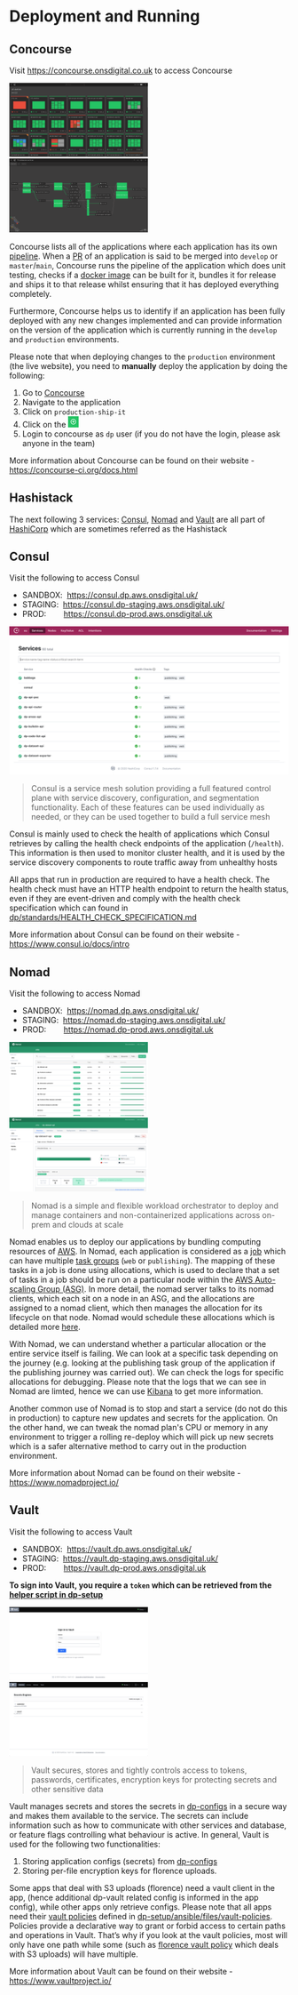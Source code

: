 Deployment and Running
===========================

## Concourse

Visit <https://concourse.onsdigital.co.uk> to access Concourse

[<img src="images/concourse-home.png" title="Concourse Homepage" alt="concourse ons" width=49.7% height=49.7%/>][concourse-ons] [<img src="images/concourse-pipeline.png" title="Concourse Pipeline" alt="concourse pipeline" width=49.7% height=49.7%/>][concourse-ons]

Concourse lists all of the applications where each application has its own [pipeline][concourse-pipeline].
When a [PR][git-pr] of an application is said to be merged into `develop` or `master`/`main`, Concourse runs the pipeline of the application which does unit testing, checks if a [docker image][docker-image] can be built for it, bundles it for release and ships it to that release whilst ensuring that it has deployed everything completely.

Furthermore, Concourse helps us to identify if an application has been fully deployed with any new changes implemented and can provide information on the version of the application which is currently running in the `develop` and `production` environments.

Please note that when deploying changes to the `production` environment (the live website), you need to **manually** deploy the application by doing the following:

1. Go to [Concourse][concourse-ons]
2. Navigate to the application
3. Click on `production-ship-it`
4. <div>Click on the <img src="images/concourse-build.png" title="Concourse Build" width=4% height=4%></div>
5. Login to concourse as `dp` user (if you do not have the login, please ask anyone in the team)

More information about Concourse can be found on their website - <https://concourse-ci.org/docs.html>

## Hashistack

The next following 3 services: [Consul](#consul), [Nomad](#nomad) and [Vault](#vault) are all part of [HashiCorp][hashicorp-home] which are sometimes referred as the Hashistack

## Consul

Visit the following to access Consul

- SANDBOX:&nbsp;&nbsp;<https://consul.dp.aws.onsdigital.uk/>
- STAGING:&nbsp;&nbsp;<https://consul.dp-staging.aws.onsdigital.uk/>
- PROD:&nbsp;&nbsp;&nbsp;&nbsp;&nbsp;&nbsp;&nbsp;&nbsp;<https://consul.dp-prod.aws.onsdigital.uk>

[<img src="images/consul-dev-services.png" alt="consul develop home" title="Consul Develop Home"/>][consul-dev-services]

> Consul is a service mesh solution providing a full featured control plane with service discovery, configuration, and segmentation functionality. Each of these features can be used individually as needed, or they can be used together to build a full service mesh

Consul is mainly used to check the health of applications which Consul retrieves by calling the health check endpoints of the application (`/health`). This information is then used to monitor cluster health, and it is used by the service discovery components to route traffic away from unhealthy hosts

All apps that run in production are required to have a health check. The health check must have an HTTP health endpoint to return the health status, even if they are event-driven and comply with the health check specification which can found in [dp/standards/HEALTH_CHECK_SPECIFICATION.md][health-check-spec]

More information about Consul can be found on their website - <https://www.consul.io/docs/intro>

## Nomad

Visit the following to access Nomad

- SANDBOX:&nbsp;&nbsp;<https://nomad.dp.aws.onsdigital.uk/>
- STAGING:&nbsp;&nbsp;<https://nomad.dp-staging.aws.onsdigital.uk/>
- PROD:&nbsp;&nbsp;&nbsp;&nbsp;&nbsp;&nbsp;&nbsp;&nbsp;<https://nomad.dp-prod.aws.onsdigital.uk>

[<img src="images/nomad-dev-home.png" title="Nomad Develop Home" width=49.7% height=49.7%/>][nomad-dev-home] [<img src="images/nomad-dev-job.png" title="Nomad Develop Job Page" width=49.7% height=49.7%/>][nomad-dev-home]

> Nomad is a simple and flexible workload orchestrator to deploy and manage containers and non-containerized applications across on-prem and clouds at scale

Nomad enables us to deploy our applications by bundling computing resources of [AWS][aws]. In Nomad, each application is considered as a [job][nomad-job] which can have multiple [task groups][nomad-task-group] (`web` or `publishing`). The mapping of these tasks in a job is done using allocations, which is used to declare that a set of tasks in a job should be run on a particular node within the [AWS Auto-scaling Group (ASG)][asg]. In more detail, the nomad server talks to its nomad clients, which each sit on a node in an ASG, and the allocations are assigned to a nomad client, which then manages the allocation for its lifecycle on that node. Nomad would schedule these allocations which is detailed more [here][nomad-scheduling].

With Nomad, we can understand whether a particular allocation or the entire service itself is failing. We can look at a specific task depending on the journey (e.g. looking at the publishing task group of the application if the publishing journey was carried out). We can check the logs for specific allocations for debugging. Please note that the logs that we can see in Nomad are limted, hence we can use [Kibana](MONITORING_AND_ALERTING.md#kibana) to get more information.

Another common use of Nomad is to stop and start a service (do not do this in production) to capture new updates and secrets for the application. On the other hand, we can tweak the nomad plan's CPU or memory in any environment to trigger a rolling re-deploy which will pick up new secrets which is a safer alternative method to carry out in the production environment.

More information about Nomad can be found on their website - <https://www.nomadproject.io/>

## Vault

Visit the following to access Vault

- SANDBOX:&nbsp;&nbsp;<https://vault.dp.aws.onsdigital.uk/>
- STAGING:&nbsp;&nbsp;<https://vault.dp-staging.aws.onsdigital.uk/>
- PROD:&nbsp;&nbsp;&nbsp;&nbsp;&nbsp;&nbsp;&nbsp;&nbsp;<https://vault.dp-prod.aws.onsdigital.uk>

**To sign into Vault, you require a `token` which can be retrieved from the [helper script in dp-setup][helper-script-dp-setup]**

[<img src="images/vault-dev-login.png" title="Vault Develop Login" width=49.7% height=49.7%/>][vault-develop] [<img src="images/vault-dev-home.png" title="Vault Develop Home" width=49.7% height=49.7%/>][vault-develop]

> Vault secures, stores and tightly controls access to tokens, passwords, certificates, encryption keys for protecting secrets and other sensitive data

Vault manages secrets and stores the secrets in [dp-configs][dp-configs-secrets] in a secure way and makes them available to the service. The secrets can include information such as how to communicate with other services and database, or feature flags controlling what behaviour is active. In general, Vault is used for the following two functionalities:

1. Storing application configs (secrets) from [dp-configs][dp-configs-secrets]
2. Storing per-file encryption keys for florence uploads.

Some apps that deal with S3 uploads (florence) need a vault client in the app, (hence additional dp-vault related config is informed in the app config), while other apps only retrieve configs. Please note that all apps need their [vault policies][vault-policy] defined in [dp-setup/ansible/files/vault-policies][dp-setup-vault-policies]. Policies provide a declarative way to grant or forbid access to certain paths and operations in Vault. That’s why if you look at the vault policies, most will only have one path while some (such as [florence vault policy][florence-vault-policy] which deals with S3 uploads) will have multiple.

More information about Vault can be found on their website - <https://www.vaultproject.io/>

[//]: # (Reference Links and Images)
[asg]: <https://docs.aws.amazon.com/autoscaling/ec2/userguide/AutoScalingGroup.html>
[aws]: <https://aws.amazon.com/>
[concourse-ons]: <https://concourse.dp-ci.aws.onsdigital.uk>
[concourse-pipeline]: <https://concourse-ci.org/pipelines.html#pipelines>
[consul-dev-services]: <https://consul.dp.aws.onsdigital.uk/ui/eu/services>
[docker-image]: <https://jfrog.com/knowledge-base/a-beginners-guide-to-understanding-and-building-docker-images/>
[dp-configs-secrets]: <https://github.com/ONSdigital/dp-configs/tree/master/secrets>
[dp-setup-vault-policies]: <https://github.com/ONSdigital/dp-setup/tree/awsb/ansible/files/vault-policies>
[florence-vault-policy]: <https://github.com/ONSdigital/dp-setup/blob/awsb/ansible/files/vault-policies/florence.hcl>
[git-pr]: <https://docs.github.com/en/free-pro-team@latest/github/collaborating-with-issues-and-pull-requests/about-pull-requests#:~:text=Pull%20requests%20let%20you%20tell,merged%20into%20the%20base%20branch.>
[hashicorp-home]: <https://www.hashicorp.com>
[health-check-spec]: <https://github.com/ONSdigital/dp-standards/blob/main/HEALTH_CHECK_SPECIFICATION.md#health-check-specification>
[helper-script-dp-setup]: <https://github.com/ONSdigital/dp-setup/tree/develop/scripts>
[nomad-dev-home]: <https://nomad.dp.aws.onsdigital.uk>
[nomad-job]: <https://learn.hashicorp.com/tutorials/nomad/get-started-jobs>
[nomad-scheduling]: <https://www.nomadproject.io/docs/internals/scheduling/scheduling>
[nomad-task-group]: <https://www.nomadproject.io/docs/job-specification>
[vault-develop]: <https://vault.dp.aws.onsdigital.uk/>
[vault-policy]: <https://www.vaultproject.io/docs/concepts/policies>
